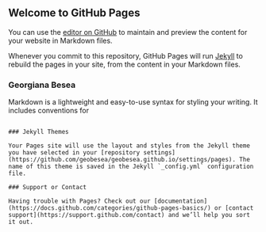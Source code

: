 ## Welcome to GitHub Pages

You can use the [editor on GitHub](https://github.com/geobesea/geobesea.github.io/edit/main/index.md) to maintain and preview the content for your website in Markdown files.

Whenever you commit to this repository, GitHub Pages will run [Jekyll](https://jekyllrb.com/) to rebuild the pages in your site, from the content in your Markdown files.

### Georgiana Besea

Markdown is a lightweight and easy-to-use syntax for styling your writing. It includes conventions for

```Software Engineer

### Jekyll Themes

Your Pages site will use the layout and styles from the Jekyll theme you have selected in your [repository settings](https://github.com/geobesea/geobesea.github.io/settings/pages). The name of this theme is saved in the Jekyll `_config.yml` configuration file.

### Support or Contact

Having trouble with Pages? Check out our [documentation](https://docs.github.com/categories/github-pages-basics/) or [contact support](https://support.github.com/contact) and we’ll help you sort it out.
